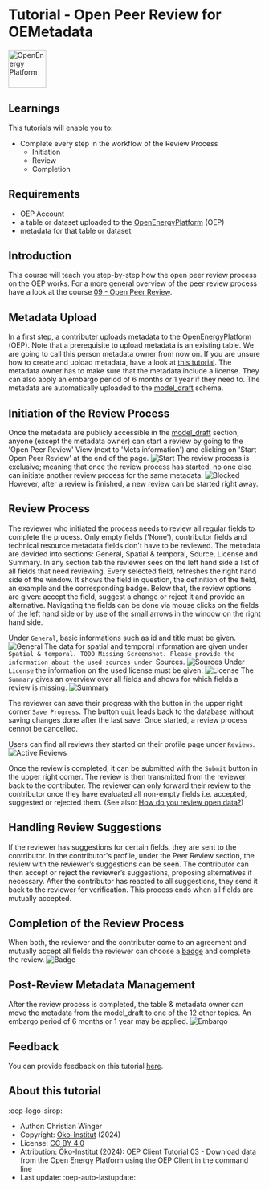 # Tutorial - Open Peer Review for OEMetadata

<!-- keep img below title and without align="left"  -->
<img src="https://raw.githubusercontent.com/OpenEnergyPlatform/academy/develop/docs/data/img/OEP_logo_2_no_text.svg" alt="OpenEnergy Platform" height="75" width="75" />

## Learnings

This tutorials will enable you to:

- Complete every step in the workflow of the Review Process
	- Initiation
	- Review
	- Completion

## Requirements

- OEP Account
- a table or dataset uploaded to the [OpenEnergyPlatform](https://openenergyplatform.org/) (OEP)
- metadata for that table or dataset

## Introduction

This course will teach you step-by-step how the open peer review process on the OEP works. For a more general overview of the peer review process have a look at the course [09 - Open Peer Review](https://openenergyplatform.github.io/academy/courses/09_peer_review/).

## Metadata Upload

In a first step, a contributer [uploads metadata](https://openenergyplatform.org/dataedit/wizard/) to the [OpenEnergyPlatform](https://openenergyplatform.org/) (OEP). Note that a prerequisite to upload metadata is an existing table. We are going to call this person metadata owner from now on. If you are unsure how to create and upload metadata, have a look at [this tutorial](https://openenergyplatform.github.io/academy/tutorials/99_other/beginners_guide/#22-create-metadata). The metadata owner has to make sure that the metadata include a license. They can also apply an embargo period of 6 months or 1 year if they need to. The metadata are automatically uploaded to the [model_draft](https://openenergyplatform.org/dataedit/view/model_draft) schema.


## Initiation of the Review Process

Once the metadata are publicly accessible in the [model_draft](https://openenergyplatform.org/dataedit/view/model_draft) section, anyone (except the metadata owner) can start a review by going to the 'Open Peer Review' View (next to 'Meta information') and clicking on 'Start Open Peer Review' at the end of the page.
![Start](start_opr.png)
The review process is exclusive; meaning that once the review process has started, no one else can initiate another review process for the same metadata.
![Blocked](blocked_review.png)
However, after a review is finished, a new review can be started right away.

## Review Process

The reviewer who initiated the process needs to review all regular fields to complete the process. Only empty fields ('None'), contributor fields and technical resource metadata fields don't have to be reviewed. The metadata are devided into sections: General, Spatial & temporal, Source, License and Summary.
In any section tab the reviewer sees on the left hand side a list of all fields that need reviewing. Every selected field, refreshes the right hand side of the window. It shows the field in question, the definition of the field, an example and the corresponding badge. Below that, the review options are given: accept the field, suggest a change or reject it and provide an alternative. Navigating the fields can be done via mouse clicks on the fields of the left hand side or by use of the small arrows in the window on the right hand side.


Under `General`, basic informations such as id and title must be given. ![General](images/section_general.png)
The data for spatial and temporal information are given under `Spatial & temporal. TODO Missing Screenshot.
Please provide the information about the used sources under `Sources. ![Sources](images/section_sources.png)
Under `License` the information on the used license must be given. ![License](images/section_license.png)
The `Summary` gives an overview over all fields and shows for which fields a review is missing. ![Summary](images/section_summary.png)

The reviewer can save their progress with the button in the upper right corner `Save Progress`. The button `quit` leads back to the database without saving changes done after the last save. Once started, a review process cennot be cancelled.

Users can find all reviews they started on their profile page under `Reviews`. ![Active Reviews](images/profile_active_reviews.png)

Once the review is completed, it can be submitted with the `Submit` button in the upper right corner. The review is then transmitted from the reviewer back to the contributer. The reviewer can only forward their review to the contributor once they have evaluated all non-empty fields i.e. accepted, suggested or rejected them. (See also: [How do you review open data?](https://openenergyplatform.github.io/academy/courses/09_peer_review/#how-do-you-review-open-data))

## Handling Review Suggestions

If the reviewer has suggestions for certain fields, they are sent to the contributor. In the contributor's profile, under the Peer Review section, the review with the reviewer’s suggestions can be seen. The contributor can then accept or reject the reviewer’s suggestions, proposing alternatives if necessary. After the contributor has reacted to all suggestions, they send it back to the reviewer for verification. This process ends when all fields are mutually accepted.

## Completion of the Review Process

When both, the reviewer and the contributer come to an agreement and mutually accept all fields the reviewer can choose a [badge](https://openenergyplatform.github.io/academy/courses/09_peer_review/#how-to-evaluate-and-present-the-review-what-are-badges) and complete the review. ![Badge](images/badge_selection.png)

## Post-Review Metadata Management

After the review process is completed, the table & metadata owner can move the metadata from the model_draft to one of the 12 other topics. An embargo period of 6 months or 1 year may be applied. ![Embargo](images/embargo.png)

## Feedback

You can provide feedback on this tutorial [here](https://github.com/OpenEnergyPlatform/academy/issues/189).

## About this tutorial

:oep-logo-sirop:

- Author: Christian Winger
- Copyright: [Öko-Institut](https://www.oeko.de) (2024)
- License: [CC BY 4.0](https://creativecommons.org/licenses/by/4.0/deed.en)
- Attribution: Öko-Institut (2024): OEP Client Tutorial 03 - Download data from the Open Energy Platform using the OEP Client in the command line
- Last update: :oep-auto-lastupdate:
